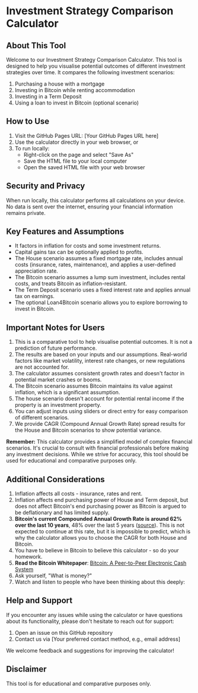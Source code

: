 # Investment Strategy Comparison Calculator

## About This Tool

Welcome to our Investment Strategy Comparison Calculator. This tool is designed to help you visualise potential outcomes of different investment strategies over time. It compares the following investment scenarios:

1. Purchasing a house with a mortgage
2. Investing in Bitcoin while renting accommodation
3. Investing in a Term Deposit
4. Using a loan to invest in Bitcoin (optional scenario)

## How to Use

1. Visit the GitHub Pages URL: [Your GitHub Pages URL here]
2. Use the calculator directly in your web browser, or
3. To run locally:
   * Right-click on the page and select "Save As"
   * Save the HTML file to your local computer
   * Open the saved HTML file with your web browser

## Security and Privacy

When run locally, this calculator performs all calculations on your device. No data is sent over the internet, ensuring your financial information remains private.

## Key Features and Assumptions

- It factors in inflation for costs and some investment returns.
- Capital gains tax can be optionally applied to profits.
- The House scenario assumes a fixed mortgage rate, includes annual costs (insurance, rates, maintenance), and applies a user-defined appreciation rate.
- The Bitcoin scenario assumes a lump sum investment, includes rental costs, and treats Bitcoin as inflation-resistant.
- The Term Deposit scenario uses a fixed interest rate and applies annual tax on earnings.
- The optional Loan4Bitcoin scenario allows you to explore borrowing to invest in Bitcoin.

## Important Notes for Users

1. This is a comparative tool to help visualise potential outcomes. It is not a prediction of future performance.
2. The results are based on your inputs and our assumptions. Real-world factors like market volatility, interest rate changes, or new regulations are not accounted for.
3. The calculator assumes consistent growth rates and doesn't factor in potential market crashes or booms.
4. The Bitcoin scenario assumes Bitcoin maintains its value against inflation, which is a significant assumption.
5. The house scenario doesn't account for potential rental income if the property is an investment property.
6. You can adjust inputs using sliders or direct entry for easy comparison of different scenarios.
7. We provide CAGR (Compound Annual Growth Rate) spread results for the House and Bitcoin scenarios to show potential variance.

**Remember:** This calculator provides a simplified model of complex financial scenarios. It's crucial to consult with financial professionals before making any investment decisions. While we strive for accuracy, this tool should be used for educational and comparative purposes only.

## Additional Considerations

1. Inflation affects all costs - insurance, rates and rent.
2. Inflation affects end purchasing power of House and Term deposit, but does not affect Bitcoin's end purchasing power as Bitcoin is argued to be deflationary and has limited supply.
3. **Bitcoin's current Compounded Annual Growth Rate is around 62% over the last 10 years**, 48% over the last 5 years ([source](https://www.calculate.co.nz/cagr-calculator.php)). This is not expected to continue at this rate, but it is impossible to predict, which is why the calculator allows you to choose the CAGR for both House and Bitcoin.
4. You have to believe in Bitcoin to believe this calculator - so do your homework.
5. **Read the Bitcoin Whitepaper**: [Bitcoin: A Peer-to-Peer Electronic Cash System](https://bitcoin.org/bitcoin.pdf)
6. Ask yourself, "What is money?"
7. Watch and listen to people who have been thinking about this deeply:


## Help and Support

If you encounter any issues while using the calculator or have questions about its functionality, please don't hesitate to reach out for support:

1. Open an issue on this GitHub repository
2. Contact us via [Your preferred contact method, e.g., email address]

We welcome feedback and suggestions for improving the calculator!

## Disclaimer

This tool is for educational and comparative purposes only.
